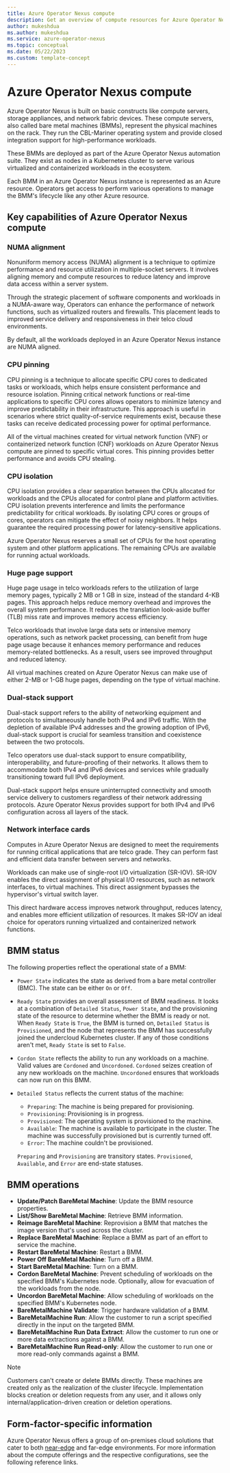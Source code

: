 ```yaml
---
title: Azure Operator Nexus compute
description: Get an overview of compute resources for Azure Operator Nexus.
author: mukeshdua
ms.author: mukeshdua
ms.service: azure-operator-nexus
ms.topic: conceptual
ms.date: 05/22/2023
ms.custom: template-concept
---
```


# Azure Operator Nexus compute

Azure Operator Nexus is built on basic constructs like compute servers, storage appliances, and network fabric devices. These compute servers, also called bare metal machines (BMMs), represent the physical machines on the rack. They run the CBL-Mariner operating system and provide closed integration support for high-performance workloads.

These BMMs are deployed as part of the Azure Operator Nexus automation suite. They exist as nodes in a Kubernetes cluster to serve various virtualized and containerized workloads in the ecosystem.

Each BMM in an Azure Operator Nexus instance is represented as an Azure resource. Operators get access to perform various operations to manage the BMM's lifecycle like any other Azure resource.

## Key capabilities of Azure Operator Nexus compute

### NUMA alignment

Nonuniform memory access (NUMA) alignment is a technique to optimize performance and resource utilization in multiple-socket servers. It involves aligning memory and compute resources to reduce latency and improve data access within a server system.

Through the strategic placement of software components and workloads in a NUMA-aware way, Operators can enhance the performance of network functions, such as virtualized routers and firewalls. This placement leads to improved service delivery and responsiveness in their telco cloud environments.

By default, all the workloads deployed in an Azure Operator Nexus instance are NUMA aligned.

### CPU pinning

CPU pinning is a technique to allocate specific CPU cores to dedicated tasks or workloads, which helps ensure consistent performance and resource isolation. Pinning critical network functions or real-time applications to specific CPU cores allows operators to minimize latency and improve predictability in their infrastructure. This approach is useful in scenarios where strict quality-of-service requirements exist, because these tasks can receive dedicated processing power for optimal performance.

All of the virtual machines created for virtual network function (VNF) or containerized network function (CNF) workloads on Azure Operator Nexus compute are pinned to specific virtual cores. This pinning provides better performance and avoids CPU stealing.

### CPU isolation

CPU isolation provides a clear separation between the CPUs allocated for workloads and the CPUs allocated for control plane and platform activities. CPU isolation prevents interference and limits the performance predictability for critical workloads. By isolating CPU cores or groups of cores, operators can mitigate the effect of noisy neighbors. It helps guarantee the required processing power for latency-sensitive applications.

Azure Operator Nexus reserves a small set of CPUs for the host operating system and other platform applications. The remaining CPUs are available for running actual workloads.

### Huge page support

Huge page usage in telco workloads refers to the utilization of large memory pages, typically 2 MB or 1 GB in size, instead of the standard 4-KB pages. This approach helps reduce memory overhead and improves the overall system performance. It reduces the translation look-aside buffer (TLB) miss rate and improves memory access efficiency.

Telco workloads that involve large data sets or intensive memory operations, such as network packet processing, can benefit from huge page usage because it enhances memory performance and reduces memory-related bottlenecks. As a result, users see improved throughput and reduced latency.

All virtual machines created on Azure Operator Nexus can make use of either 2-MB or 1-GB huge pages, depending on the type of virtual machine.

### Dual-stack support

Dual-stack support refers to the ability of networking equipment and protocols to simultaneously handle both IPv4 and IPv6 traffic. With the depletion of available IPv4 addresses and the growing adoption of IPv6, dual-stack support is crucial for seamless transition and coexistence between the two protocols.

Telco operators use dual-stack support to ensure compatibility, interoperability, and future-proofing of their networks. It allows them to accommodate both IPv4 and IPv6 devices and services while gradually transitioning toward full IPv6 deployment.

Dual-stack support helps ensure uninterrupted connectivity and smooth service delivery to customers regardless of their network addressing protocols. Azure Operator Nexus provides support for both IPv4 and IPv6 configuration across all layers of the stack.

### Network interface cards

Computes in Azure Operator Nexus are designed to meet the requirements for running critical applications that are telco grade. They can perform fast and efficient data transfer between servers and networks.

Workloads can make use of single-root I/O virtualization (SR-IOV). SR-IOV enables the direct assignment of physical I/O resources, such as network interfaces, to virtual machines. This direct assignment bypasses the hypervisor's virtual switch layer.

This direct hardware access improves network throughput, reduces latency, and enables more efficient utilization of resources. It makes SR-IOV an ideal choice for operators running virtualized and containerized network functions.

## BMM status

The following properties reflect the operational state of a BMM:

- `Power State` indicates the state as derived from a bare metal controller (BMC). The state can be either `On` or `Off`.

- `Ready State` provides an overall assessment of BMM readiness. It looks at a combination of `Detailed Status`, `Power State`, and the provisioning state of the resource to determine whether the BMM is ready or not. When `Ready State` is `True`, the BMM is turned on, `Detailed Status` is `Provisioned`, and the node that represents the BMM has successfully joined the undercloud Kubernetes cluster. If any of those conditions aren't met, `Ready State` is set to `False`.

- `Cordon State` reflects the ability to run any workloads on a machine. Valid values are `Cordoned` and `Uncordoned`. `Cordoned` seizes creation of any new workloads on the machine. `Uncordoned` ensures that workloads can now run on this BMM.

- `Detailed Status` reflects the current status of the machine:

  - `Preparing`: The machine is being prepared for provisioning.
  - `Provisioning`: Provisioning is in progress.
  - `Provisioned`: The operating system is provisioned to the machine.
  - `Available`: The machine is available to participate in the cluster. The machine was successfully provisioned but is currently turned off.
  - `Error`: The machine couldn't be provisioned.

  `Preparing` and `Provisioning` are transitory states. `Provisioned`, `Available`, and `Error` are end-state statuses.

## BMM operations

- **Update/Patch BareMetal Machine**: Update the BMM resource properties.
- **List/Show BareMetal Machine**: Retrieve BMM information.
- **Reimage BareMetal Machine**: Reprovision a BMM that matches the image version that's used across the cluster.
- **Replace BareMetal Machine**: Replace a BMM as part of an effort to service the machine.
- **Restart BareMetal Machine**: Restart a BMM.
- **Power Off BareMetal Machine**: Turn off a BMM.
- **Start BareMetal Machine**: Turn on a BMM.
- **Cordon BareMetal Machine**: Prevent scheduling of workloads on the specified BMM's Kubernetes node. Optionally, allow for evacuation of the workloads from the node.
- **Uncordon BareMetal Machine**: Allow scheduling of workloads on the specified BMM's Kubernetes node.
- **BareMetalMachine Validate**: Trigger hardware validation of a BMM.
- **BareMetalMachine Run**: Allow the customer to run a script specified directly in the input on the targeted BMM.
- **BareMetalMachine Run Data Extract**: Allow the customer to run one or more data extractions against a BMM.
- **BareMetalMachine Run Read-only**: Allow the customer to run one or more read-only commands against a BMM.

> [!NOTE]
> Customers can't create or delete BMMs directly. These machines are created only as the realization of the cluster lifecycle. Implementation blocks creation or deletion requests from any user, and it allows only internal/application-driven creation or deletion operations.

## Form-factor-specific information

Azure Operator Nexus offers a group of on-premises cloud solutions that cater to both [near-edge](reference-near-edge-compute.md) and far-edge environments. For more information about the compute offerings and the respective configurations, see the following reference links.
